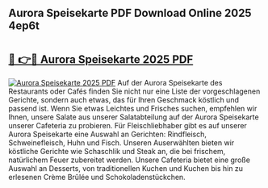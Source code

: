## Aurora Speisekarte PDF Download Online 2025 4ep6t

# <h2><a href="http://gc5s5v6.nevu.top/?p=Aurora+Speisekarte">🔗 👉🔴 Aurora Speisekarte 2025 PDF</a></h2>

[![Aurora Speisekarte 2025 PDF](https://i.imgur.com/dBaPXMq.png)](http://gc5s5v6.nevu.top/?p=Aurora+Speisekarte)
Auf der Aurora Speisekarte des Restaurants oder Cafés finden Sie nicht nur eine Liste der vorgeschlagenen Gerichte, sondern auch etwas, das für Ihren Geschmack köstlich und passend ist. Wenn Sie etwas Leichtes und Frisches suchen, empfehlen wir Ihnen, unsere Salate aus unserer Salatabteilung auf der Aurora Speisekarte unserer Cafeteria zu probieren. Für Fleischliebhaber gibt es auf unserer Aurora Speisekarte eine Auswahl an Gerichten: Rindfleisch, Schweinefleisch, Huhn und Fisch. Unseren Auserwählten bieten wir köstliche Gerichte wie Schaschlik und Steak an, die bei frischem, natürlichem Feuer zubereitet werden. Unsere Cafeteria bietet eine große Auswahl an Desserts, von traditionellen Kuchen und Kuchen bis hin zu erlesenen Crème Brûlée und Schokoladenstückchen.
